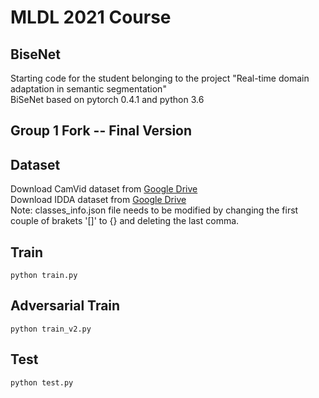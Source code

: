 # MLDL 2021 Course
## BiseNet
Starting code for the student belonging to the project "Real-time domain adaptation in semantic segmentation" <br>
BiSeNet based on pytorch 0.4.1 and python 3.6

## Group 1 Fork -- Final Version

## Dataset  
Download CamVid dataset from [Google Drive](https://drive.google.com/file/d/1CKtkLRVU4tGbqLSyFEtJMoZV2ZZ2KDeA/view?usp=sharing) <br>
Download IDDA dataset from [Google Drive](https://drive.google.com/file/d/1GiUjXp1YBvnJjAf1un07hdHFUrchARa0/view) <br>
Note: classes_info.json file needs to be modified by changing the first couple of brakets '[]' to {} and deleting the last comma.
  
## Train
```
python train.py
```  

## Adversarial Train
```
python train_v2.py
```  

## Test
```
python test.py
```

